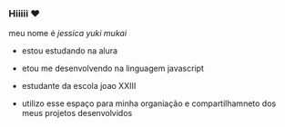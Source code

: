 ### Hiiiii ❤️

meu nome é *jessica yuki mukai*

- estou estudando na alura

- etou me desenvolvendo na linguagem javascript
  
- estudante da escola joao XXIII

- utilizo esse espaço para minha organiação e compartilhamneto dos meus projetos desenvolvidos 
